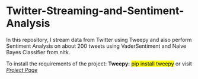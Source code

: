 # Twitter-Streaming-and-Sentiment-Analysis
In this repository, I stream data from Twitter using Tweepy and also perform Sentiment Analysis on about 200 tweets using VaderSentiment and Naive Bayes Classifier from nltk.

To install the requirements of the project:
<b>Tweepy:</b> <mark>pip install tweepy</mark> or visit <a href="https://pypi.org/project/tweepy/"><i>Project Page</i></a>

